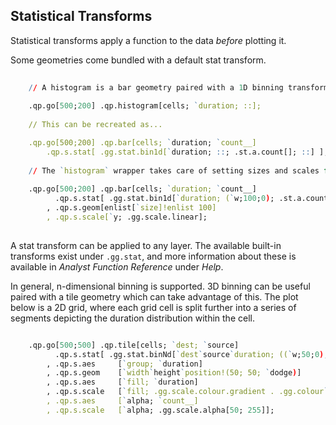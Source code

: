 ## Statistical Transforms


Statistical transforms apply a function to the data *before* plotting it.

Some geometries come bundled with a default stat transform.

```q
    
    // A histogram is a bar geometry paired with a 1D binning transform
    
    .qp.go[500;200] .qp.histogram[cells; `duration; ::];
    
    // This can be recreated as...

    .qp.go[500;200] .qp.bar[cells; `duration; `count__]
        .qp.s.stat[ .gg.stat.bin1d[`duration; ::; .st.a.count[]; ::] ];
        
    // The `histogram` wrapper takes care of setting sizes and scales for you
        
    .qp.go[500;200] .qp.bar[cells; `duration; `count__]
          .qp.s.stat[ .gg.stat.bin1d[`duration; (`w;100;0); .st.a.count[]; ::] ]
        , .qp.s.geom[enlist[`size]!enlist 100]
        , .qp.s.scale[`y; .gg.scale.linear];
        
```

A stat transform can be applied to any layer. The available built-in transforms
exist under `.gg.stat`, and more information about these is available in
*Analyst Function Reference* under *Help*.

In general, n-dimensional binning is supported. 3D binning can be useful paired
with a tile geometry which can take advantage of this. The plot below is a 2D
grid, where each grid cell is split further into a series of segments depicting
the duration distribution within the cell.

```q

    .qp.go[500;500] .qp.tile[cells; `dest; `source]
          .qp.s.stat[ .gg.stat.binNd[`dest`source`duration; ((`w;50;0); (`w;50;0); (`c;5;0)); .st.a.count[]; ::] ]
        , .qp.s.aes     [`group; `duration]
        , .qp.s.geom    [`width`height`position!(50; 50; `dodge)]
        , .qp.s.aes     [`fill; `duration]
        , .qp.s.scale   [`fill; .gg.scale.colour.gradient . .gg.colour`SteelBlue`FireBrick]
        , .qp.s.aes     [`alpha; `count__]
        , .qp.s.scale   [`alpha; .gg.scale.alpha[50; 255]];

```
